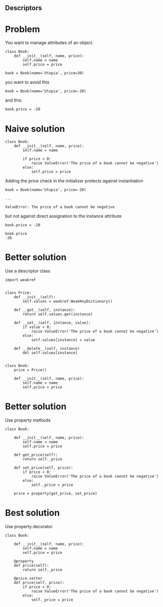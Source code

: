 ## Descriptors

# Problem

You want to manage attributes of an object.

```
class Book:
    def __init__(self, name, price):
        self.name = name
        self.price = price

book = Book(name='Utopia', price=30)
```

you want to avoid this

```
book = Book(name='Utopia', price=-20)
```

and this:

```
book.price = -20
```


# Naive solution

```
class Book:
    def __init__(self, name, price):
        self.name = name

        if price < 0:
            raise ValueError('The price of a book cannot be negative')
        else:
            self.price = price
```

Adding the price check in the initializer protects against instantiation

```
book = Book(name='Utopia', price=-20)

...

ValueError: The price of a book cannot be negative
```

but not against direct assignation to the instance attribute

```
book.price = -20

book.price
-20
```

# Better solution

Use a descriptor class

```
import weakref


class Price:
    def __init__(self):
        self.values = weakref.WeakKeyDictionary()

    def __get__(self, instance):
        return self.values.get(instance)

    def __set__(self, instance, value):
        if value < 0:
            raise ValueError('The price of a book cannot be negative')
        else:
            self.values[instance] = value

    def __delete__(self, instance)
        del self.values[instance]


class Book:
    price = Price()

    def __init__(self, name, price):
        self.name = name
        self.price = price
```

# Better solution

Use property methods

```
class Book:

    def __init__(self, name, price):
        self.name = name
        self.price = price

    def get_price(self):
        return self._price

    def set_price(self, price):
        if price < 0:
            raise ValueError('The price of a book cannot be negative')
        else:
            self._price = price

    price = property(get_price, set_price)
```

# Best solution

Use property decorator

```
class Book:

    def __init__(self, name, price):
        self.name = name
        self.price = price

    @property
    def price(self):
        return self._price

    @price.setter
    def price(self, price):
        if price < 0:
            raise ValueError('The price of a book cannot be negative')
        else:
            self._price = price
```
